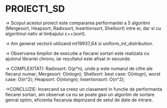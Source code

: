 # PROIECT1_SD

 -> Scopul acestui proiect este compararea performantei a 5 algoritmi (Mergesort, Heapsort, Radixsort, Insertionsort, Shellsort) intre ei, dar si cu algoritmul nativ al limbajului c++(sort).
 
 -> Am generat vectorii utilizand mt19937_64 si uniform_int_distribution.
 
 -> Observarea timpilor de executie a fiecarei sortari este realizata cu ajutorul librariei chrono, iar rezultatul este afisat in secunde.
 
 -> COMPLEXITATI:
       Radixsort: O(p*n), unde p este numarul de cifre ale fiecarui numar;
       Mergesort: O(nlogn);
       Shellsort: best case: O(nlogn),
                  worst case: O(n^2);
       Heapsort: O(nlongn);
       Insertionsort: O(n^2);
       
 ->CONCLUZIE:
   Incercand sa creez un clasament in functie de performanta fiecarei sortari, am observat ca nu se poate gasi un algoritm de sortare genral optim, eficienta fiecaruia depinzand de setul de date de intrare.
 

